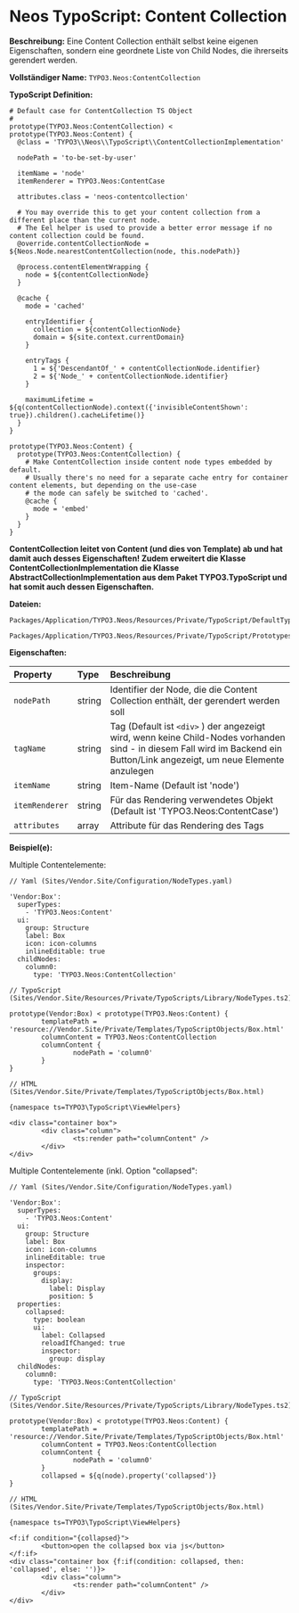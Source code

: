 # Neos TypoScript: Content Collection

**Beschreibung:** Eine Content Collection enthält selbst keine eigenen Eigenschaften, sondern eine geordnete Liste von Child Nodes, die ihrerseits gerendert werden.

**Vollständiger Name:** `TYPO3.Neos:ContentCollection`

**TypoScript Definition:** 
```
# Default case for ContentCollection TS Object
#
prototype(TYPO3.Neos:ContentCollection) < prototype(TYPO3.Neos:Content) {
  @class = 'TYPO3\\Neos\\TypoScript\\ContentCollectionImplementation'

  nodePath = 'to-be-set-by-user'

  itemName = 'node'
  itemRenderer = TYPO3.Neos:ContentCase

  attributes.class = 'neos-contentcollection'

  # You may override this to get your content collection from a different place than the current node.
  # The Eel helper is used to provide a better error message if no content collection could be found.
  @override.contentCollectionNode = ${Neos.Node.nearestContentCollection(node, this.nodePath)}

  @process.contentElementWrapping {
    node = ${contentCollectionNode}
  }

  @cache {
    mode = 'cached'

    entryIdentifier {
      collection = ${contentCollectionNode}
      domain = ${site.context.currentDomain}
    }

    entryTags {
      1 = ${'DescendantOf_' + contentCollectionNode.identifier}
      2 = ${'Node_' + contentCollectionNode.identifier}
    }

    maximumLifetime = ${q(contentCollectionNode).context({'invisibleContentShown': true}).children().cacheLifetime()}
  }
}

prototype(TYPO3.Neos:Content) {
  prototype(TYPO3.Neos:ContentCollection) {
    # Make ContentCollection inside content node types embedded by default.
    # Usually there's no need for a separate cache entry for container content elements, but depending on the use-case
    # the mode can safely be switched to 'cached'.
    @cache {
      mode = 'embed'
    }
  }
}

```

**ContentCollection leitet von Content (und dies von Template) ab und hat damit auch desses Eigenschaften! Zudem erweitert die Klasse ContentCollectionImplementation die Klasse AbstractCollectionImplementation aus dem Paket TYPO3.TypoScript und hat somit auch dessen Eigenschaften.**


**Dateien:**
```
Packages/Application/TYPO3.Neos/Resources/Private/TypoScript/DefaultTypoScript.ts2

Packages/Application/TYPO3.Neos/Resources/Private/TypoScript/Prototypes/ContentCollection.ts2
```

**Eigenschaften:**

| Property | Type | Beschreibung |
| :------- | :------ | :------- |
| `nodePath` | string | Identifier der Node, die die Content Collection enthält, der gerendert werden soll |
| `tagName` | string | Tag (Default ist `<div>` ) der angezeigt wird, wenn keine Child-Nodes vorhanden sind - in diesem Fall wird im Backend ein Button/Link angezeigt, um neue Elemente anzulegen |
| `itemName` | string | Item-Name (Default ist 'node') |
| `itemRenderer` | string | Für das Rendering verwendetes Objekt (Default ist 'TYPO3.Neos:ContentCase') |
| `attributes` | array | Attribute für das Rendering des Tags  |

**Beispiel(e):**

Multiple Contentelemente:
```
// Yaml (Sites/Vendor.Site/Configuration/NodeTypes.yaml)

'Vendor:Box':
  superTypes:
    - 'TYPO3.Neos:Content'
  ui:
    group: Structure
    label: Box
    icon: icon-columns
    inlineEditable: true
  childNodes:
    column0:
      type: 'TYPO3.Neos:ContentCollection'

// TypoScript (Sites/Vendor.Site/Resources/Private/TypoScripts/Library/NodeTypes.ts2)

prototype(Vendor:Box) < prototype(TYPO3.Neos:Content) {
        templatePath = 'resource://Vendor.Site/Private/Templates/TypoScriptObjects/Box.html'
        columnContent = TYPO3.Neos:ContentCollection
        columnContent {
                nodePath = 'column0'
        }
}

// HTML (Sites/Vendor.Site/Private/Templates/TypoScriptObjects/Box.html)

{namespace ts=TYPO3\TypoScript\ViewHelpers}

<div class="container box">
        <div class="column">
                <ts:render path="columnContent" />
        </div>
</div>
```

Multiple Contentelemente (inkl. Option "collapsed":
```
// Yaml (Sites/Vendor.Site/Configuration/NodeTypes.yaml)

'Vendor:Box':
  superTypes:
    - 'TYPO3.Neos:Content'
  ui:
    group: Structure
    label: Box
    icon: icon-columns
    inlineEditable: true
    inspector:
      groups:
        display:
          label: Display
          position: 5
  properties:
    collapsed:
      type: boolean
      ui:
        label: Collapsed
        reloadIfChanged: true
        inspector:
          group: display
  childNodes:
    column0:
      type: 'TYPO3.Neos:ContentCollection'
      
// TypoScript (Sites/Vendor.Site/Resources/Private/TypoScripts/Library/NodeTypes.ts2)

prototype(Vendor:Box) < prototype(TYPO3.Neos:Content) {
        templatePath = 'resource://Vendor.Site/Private/Templates/TypoScriptObjects/Box.html'
        columnContent = TYPO3.Neos:ContentCollection
        columnContent {
                nodePath = 'column0'
        }
        collapsed = ${q(node).property('collapsed')}
}

// HTML (Sites/Vendor.Site/Private/Templates/TypoScriptObjects/Box.html)

{namespace ts=TYPO3\TypoScript\ViewHelpers}

<f:if condition="{collapsed}">
        <button>open the collapsed box via js</button>
</f:if>
<div class="container box {f:if(condition: collapsed, then: 'collapsed', else: '')}>
        <div class="column">
                <ts:render path="columnContent" />
        </div>
</div>
```

